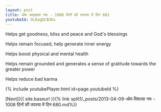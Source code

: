 ```yaml
---
layout: post
title: ओम अमृतहया नमः - 1008 दिनों की तपस्या में दिन 681
youtubeId: OLDagDCB3Ks
---
```

 
 
Helps get goodness, bliss and peace and God's blessings
 
Helps remain focused, help generate inner energy 
 
Helps boost physical and mental health 
 
Helps remain grounded and generates a sense of gratitude towards the greater power 
 
Helps reduce bad karma
 
 
 
 


{% include youtubePlayer.html id=page.youtubeId %}
 
[Next]({{ site.baseurl }}{% link  split1/_posts/2013-04-09-ओम विशल्या नमः - 1008 दिनों की तपस्या में दिन 680.md%})
 
